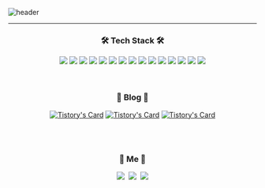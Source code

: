 ![header](https://capsule-render.vercel.app/api?type=soft&color=auto&height=150&section=header&text=ChangminKim&fontSize=70&animation=twinkling)

<hr>
<h3 align="center">🛠 Tech Stack 🛠</h3>

<p align="center">
  <img src="https://img.shields.io/badge/Python-3776AB?style=for-the-badge&logo=Python&logoColor=white">
  <img src="https://img.shields.io/badge/Tensorflow-FF6F00?style=for-the-badge&logo=Tensorflow&logoColor=white"/>
  <img src="https://img.shields.io/badge/Keras-D00000?style=for-the-badge&logo=Keras&logoColor=white"/>
  <img src="https://img.shields.io/badge/PyTorch-EE4C2C?style=for-the-badge&logo=PyTorch&logoColor=white">
  <img src="https://img.shields.io/badge/NumPy-013243?style=for-the-badge&logo=NumPy&logoColor=white">
  <img src="https://img.shields.io/badge/OpenCV-5C3EE8?style=for-the-badge&logo=OpenCV&logoColor=white">
  <img src="https://img.shields.io/badge/Selenium-43B02A?style=for-the-badge&logo=Selenium&logoColor=white">
  <img src="https://img.shields.io/badge/Dlib-4008000?style=for-the-badge&logo=Dlib&logoColor=black">
  <img src="https://img.shields.io/badge/Django-092E20?style=for-the-badge&logo=Django&logoColor=white">
  
  <img src="https://img.shields.io/badge/Flask-000000?style=for-the-badge&logo=Flask&logoColor=white">
  <img src="https://img.shields.io/badge/RabbitMQ-FF6600?style=for-the-badge&logo=RabbitMQ&logoColor=white">
  <img src="https://img.shields.io/badge/Celery-37814A?style=for-the-badge&logo=Celery&logoColor=white">
  
  <img src="https://img.shields.io/badge/mysql-4479A1?style=for-the-badge&logo=mysql&logoColor=white">
  <img src="https://img.shields.io/badge/Amazon RDS-527FFF?style=for-the-badge&logo=Amazon RDS&logoColor=white">
  <img src="https://img.shields.io/badge/Amazon S3-569A31?style=for-the-badge&logo=Amazon S3&logoColor=white">
</p>

<br>

<h3 align="center">🌳 Blog 🌳</h3>

<div align="center">
  
  [![Tistory's Card](https://github-readme-tistory-card.vercel.app/api?name=ckdals29672&postId=12)](https://ckdals29672.tistory.com/12)
  [![Tistory's Card](https://github-readme-tistory-card.vercel.app/api?name=ckdals29672&postId=26)](https://ckdals29672.tistory.com/26)
  [![Tistory's Card](https://github-readme-tistory-card.vercel.app/api?name=ckdals29672&postId=32)](https://ckdals29672.tistory.com/32)
</div>
  
  
<br>
<br>
<h3 align="center"> 🧸 Me 🧸 </h3>
<p align="center">
  <a href="http://ckdals29672.tistory.com"><img src="https://img.shields.io/badge/Tistory-11B48A?style=flat-square&logo=Tistory&logoColor=white&link=http://ckdals29672.tistory.com"/></a>&nbsp
  <a href="https://boatneck-romano-504.notion.site/Deep-learning-Developer-a42664ed1e9b42359bddbbe31fedb645"><img src="https://img.shields.io/badge/Notion-000000?style=flat-square&logo=Notion&logoColor=white&link=https://boatneck-romano-504.notion.site/Deep-learning-Developer-a42664ed1e9b42359bddbbe31fedb645"/></a>&nbsp
  <a href="mailto:ckd29672@naver.com"><img src="https://img.shields.io/badge/Naver-03C75A?style=flat-square&logo=Naver&logoColor=white&link=ckd29672@naver.com"/></a>

</p>
<br>



